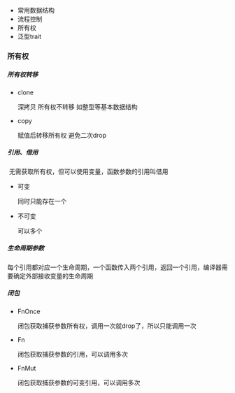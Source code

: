 - 常用数据结构
- 流程控制
- 所有权
- 泛型trait



### 所有权

##### 所有权转移

- clone

  深拷贝 所有权不转移 如整型等基本数据结构

- copy

  赋值后转移所有权 避免二次drop

##### 引用、借用

​	无需获取所有权，但可以使用变量，函数参数的引用叫借用

- 可变

  同时只能存在一个

- 不可变

  可以多个

##### 生命周期参数

每个引用都对应一个生命周期，一个函数传入两个引用，返回一个引用，编译器需要确定外部接收变量的生命周期

##### 闭包

- FnOnce

  闭包获取捕获参数所有权，调用一次就drop了，所以只能调用一次

- Fn

  闭包获取捕获参数的引用，可以调用多次

- FnMut

  闭包获取捕获参数的可变引用，可以调用多次

  